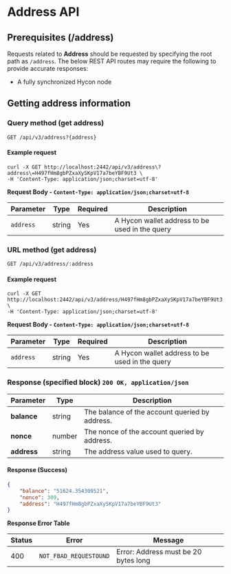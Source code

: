 # Address API

## Prerequisites (/address)

Requests related to **Address** should be requested by specifying the root path as `/address`.
The below REST API routes may require the following to provide accurate responses: 

- A fully synchronized Hycon node

## Getting address information

### Query method (get address)

```endpoint
GET /api/v3/address?{address}
```

#### Example request

```curl
curl -X GET http://localhost:2442/api/v3/address\?address\=H497fHm8gbPZxaXySKpV17a7beYBF9Ut3 \
-H 'Content-Type: application/json;charset=utf-8'
```

**Request Body - `Content-Type: application/json;charset=utf-8`**

Parameter | Type | Required | Description 
----------|------|----------|------------
`address` | string | Yes | A Hycon wallet address to be used in the query

### URL method (get address)

```endpoint
GET /api/v3/address/:address
```

#### Example request

```curl
curl -X GET http://localhost:2442/api/v3/address/H497fHm8gbPZxaXySKpV17a7beYBF9Ut3 \
-H 'Content-Type: application/json;charset=utf-8'
```

**Request Body - `Content-Type: application/json;charset=utf-8`**

Parameter | Type | Required | Description 
----------|------|----------|------------
`address` | string | Yes | A Hycon wallet address to be used in the query

### Response (specified block) `200 OK, application/json`

Parameter | Type | Description
----------|------|------------
**balance** | string | The balance of the account queried by address.
**nonce** | number | The nonce of the account queried by address.
**address** | string | The address value used to query.

#### Response (Success)

```json
{
    "balance": "51624.354309521",
    "nonce": 309,
    "address": "H497fHm8gbPZxaXySKpV17a7beYBF9Ut3"
}
```

**Response Error Table**

Status | Error | Message
-------|-------|--------
400 | `NOT_FBAD_REQUESTOUND` | Error: Address must be 20 bytes long
